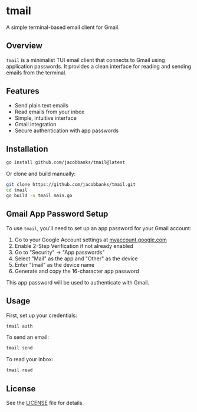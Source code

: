 # tmail

A simple terminal-based email client for Gmail.

## Overview

`tmail` is a minimalist TUI email client that connects to Gmail using application passwords. It provides a clean interface for reading and sending emails from the terminal.

## Features

- Send plain text emails
- Read emails from your inbox
- Simple, intuitive interface
- Gmail integration
- Secure authentication with app passwords

## Installation

```bash
go install github.com/jacobbanks/tmail@latest
```

Or clone and build manually:

```bash
git clone https://github.com/jacobbanks/tmail.git
cd tmail
go build -o tmail main.go
```

## Gmail App Password Setup

To use `tmail`, you'll need to set up an app password for your Gmail account:

1. Go to your Google Account settings at [myaccount.google.com](https://myaccount.google.com)
2. Enable 2-Step Verification if not already enabled
3. Go to "Security" → "App passwords"
4. Select "Mail" as the app and "Other" as the device
5. Enter "tmail" as the device name
6. Generate and copy the 16-character app password

This app password will be used to authenticate with Gmail.

## Usage

First, set up your credentials:

```bash
tmail auth
```

To send an email:

```bash
tmail send
```

To read your inbox:

```bash
tmail read
```

## License

See the [LICENSE](LICENSE) file for details.